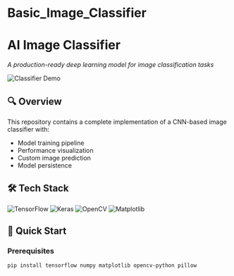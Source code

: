 # Basic_Image_Classifier
# AI Image Classifier

*A production-ready deep learning model for image classification tasks*

![Classifier Demo](demo.gif) <!-- Replace with actual demo gif/image -->

## 🔍 Overview
This repository contains a complete implementation of a CNN-based image classifier with:
- Model training pipeline
- Performance visualization
- Custom image prediction
- Model persistence

## 🛠️ Tech Stack
![TensorFlow](https://img.shields.io/badge/TensorFlow-FF6F00?logo=tensorflow&logoColor=white)
![Keras](https://img.shields.io/badge/Keras-D00000?logo=keras&logoColor=white)
![OpenCV](https://img.shields.io/badge/OpenCV-5C3EE8?logo=opencv&logoColor=white)
![Matplotlib](https://img.shields.io/badge/Matplotlib-11557C?logo=python&logoColor=white)

## 🚀 Quick Start

### Prerequisites
```bash
pip install tensorflow numpy matplotlib opencv-python pillow
